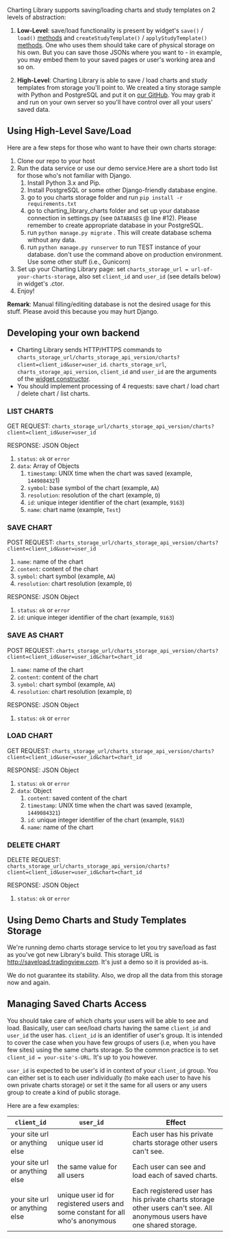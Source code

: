 Charting Library supports saving/loading charts and study templates on 2 levels of abstraction:

1. **Low-Level**: save/load functionality is present by widget's `save()` / `load()` [methods](Widget-Methods#savecallback) and `createStudyTemplate()` / `applyStudyTemplate()` [methods](Chart-Methods#createstudytemplateoptions).
    One who uses them should take care of physical storage on his own.
    But you can save those JSONs where you want to - in example, you may embed them to your saved pages or user's working area and so on.

1. **High-Level**: Charting Library is able to save / load charts and study templates from storage you'll point to.
    We created a tiny storage sample with Python and PostgreSQL and put it on [our GitHub](https://github.com/tradingview/saveload_backend).
    You may grab it and run on your own server so you'll have control over all your users' saved data.

## Using High-Level Save/Load

Here are a few steps for those who want to have their own charts storage:

1. Clone our repo to your host
1. Run the data service or use our demo service.Here are a short todo list for those who's not familiar with Django.
    1. Install Python 3.x and Pip.
    1. Install PostgreSQL or some other Django-friendly database engine.
    1. go to you charts storage folder and run `pip install -r requirements.txt`
    1. go to charting_library_charts folder and set up your database connection in settings.py (see `DATABASES` @ line #12). Please remember to create appropriate database in your PostgreSQL.
    1. run `python manage.py migrate` . This will create database schema without any data.
    1. run `python manage.py runserver` to run TEST instance of your database. don't use the command above on production environment. Use some other stuff (i.e., Gunicorn)
1. Set up your Charting Library page: set `charts_storage_url = url-of-your-charts-storage`, also set `client_id` and `user_id` (see details below) in widget's .ctor.
1. Enjoy!

**Remark**: Manual filling/editing database is not the desired usage for this stuff. Please avoid this because you may hurt Django.

## Developing your own backend

* Charting Library sends HTTP/HTTPS commands to `charts_storage_url/charts_storage_api_version/charts?client=client_id&user=user_id`. `charts_storage_url`, `charts_storage_api_version`, `client_id` and `user_id` are the arguments of the [widget constructor](Widget-Constructor).
* You should implement processing of 4 requests: save chart / load chart / delete chart / list charts.

### LIST CHARTS

GET REQUEST: `charts_storage_url/charts_storage_api_version/charts?client=client_id&user=user_id`

RESPONSE: JSON Object

1. `status`: `ok` or `error`
1. `data`: Array of Objects
    1. `timestamp`: UNIX time when the chart was saved (example, `144908432`1)
    1. `symbol`: base symbol of the chart (example, `AA`)
    1. `resolution`: resolution of the chart (example, `D`)
    1. `id`: unique integer identifier of the chart (example, `9163`)
    1. `name`: chart name (example, `Test`)

### SAVE CHART

POST REQUEST: `charts_storage_url/charts_storage_api_version/charts?client=client_id&user=user_id`

1. `name`: name of the chart
1. `content`: content of the chart
1. `symbol`: chart symbol (example, `AA`)
1. `resolution`: chart resolution (example, `D`)

RESPONSE: JSON Object

1. `status`: `ok` or `error`
1. `id`: unique integer identifier of the chart (example, `9163`)

### SAVE AS CHART

POST REQUEST: `charts_storage_url/charts_storage_api_version/charts?client=client_id&user=user_id&chart=chart_id`

1. `name`: name of the chart
1. `content`: content of the chart
1. `symbol`: chart symbol (example, `AA`)
1. `resolution`: chart resolution (example, `D`)

RESPONSE: JSON Object

1. `status`: `ok` or `error`

### LOAD CHART

GET REQUEST: `charts_storage_url/charts_storage_api_version/charts?client=client_id&user=user_id&chart=chart_id`

RESPONSE: JSON Object

1. `status`: `ok` or `error`
1. `data`: Object
    1. `content`: saved content of the chart
    1. `timestamp`: UNIX time when the chart was saved (example, `1449084321`)
    1. `id`: unique integer identifier of the chart (example, `9163`)
    1. `name`: name of the chart

### DELETE CHART

DELETE REQUEST: `charts_storage_url/charts_storage_api_version/charts?client=client_id&user=user_id&chart=chart_id`

RESPONSE: JSON Object

1. `status`: `ok` or `error`

## Using Demo Charts and Study Templates Storage

We're running demo charts storage service to let you try save/load as fast as you've got new Library's build.
This storage URL is <http://saveload.tradingview.com>. It's just a demo so it is provided as-is.

We do not guarantee its stability. Also, we drop all the data from this storage now and again.

## Managing Saved Charts Access

You should take care of which charts your users will be able to see and load.
Basically, user can see/load charts having the same `client_id` and `user_id` the user has.
`client_id` is an identifier of user's group.
It is intended to cover the case when you have few groups of users (i.e, when you have few sites) using the same charts storage.
So the common practice is to set `client_id = your-site's-URL`. It's up to you however.

`user_id` is expected to be user's id in context of your `client_id` group.
You can either set is to each user individually (to make each user to have his own private charts storage) or set it the same for all users or any users group to create a kind of public storage.

Here are a few examples:

`client_id`|`user_id`|Effect
---|---|---
your site url or anything else|unique user id|Each user has his private charts storage other users can't see.
your site url or anything else|the same value for all users|Each user can see and load each of saved charts.
your site url or anything else|unique user id for registered users and some constant for all who's anonymous|Each registered user has his private charts storage other users can't see. All anonymous users have one shared storage.
